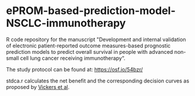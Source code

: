 # ePROM-based-prediction-model-NSCLC-immunotherapy

R code repository for the manuscript "Development and internal validation of electronic patient-reported outcome measures-based prognostic prediction models to predict overall survival in people with advanced non-small cell lung cancer receiving immunotherapy“.

The study protocol can be found at: https://osf.io/54bzr/

stdca.r calculates the net benefit and the corresponding decision curves as proposed by [Vickers et al](https://mskcc-epi-bio.github.io/decisioncurveanalysis/). 
